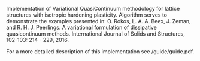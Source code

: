 Implementation of Variational QuasiContinuum methodology for lattice structures with isotropic hardening plasticity. Algorithm serves to demonstrate the examples presented in: O. Rokos, L. A. A. Beex, J. Zeman, and R. H. J. Peerlings. A variational formulation of dissipative quasicontinuum methods. International Journal of Solids and Structures, 102-103: 214 - 229, 2016.

For a more detailed description of this implementation see /guide/guide.pdf.